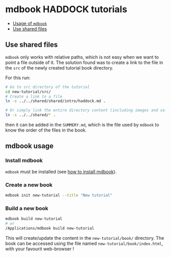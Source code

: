 # mdbook HADDOCK tutorials

- [Usage of `mdbook`](#mdbook-usage) 
- [Use shared files](#use-shared-files)

## Use shared files

`mdbook` only works with relative paths, which is not easy when we want to point a file outside of it.
The solution found was to create a link to the file in the `src` of the newly created tutorial book directory.

For this run:
```bash
# Go to src directory of the tutorial
cd new-tutorial/src/
# Create a link to a file
ln -s ../../shared/shared/intro/haddock.md .

# Or simply link the entire directory content (including images and so..)
ln -s ../../shared/* .
```

then it can be added in the `SUMMERY.md`, which is the file used by `mdbook` to know the order of the files in the book.


## mdbook usage

### Install mdbook

`mdbook` must be installed (see [how to install mdbook](https://rust-lang.github.io/mdBook/index.html)).

### Create a new book

```bash
mdbook init new-tutorial --title "New tutorial"
```

### Build a new book

```bash
mdbook build new-tutorial
# or
/Applications/mdbook build new-tutorial
```

This will create/update the content in the `new-tutorial/book/` directory.
The book can be accessed using the file named `new-tutorial/book/index.html`, with your favourit web-browser !



